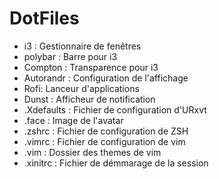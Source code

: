 DotFiles
========
 - i3 : Gestionnaire de fenêtres 
 - polybar : Barre pour i3 
 - Compton : Transparence pour i3
 - Autorandr : Configuration de l'affichage
 - Rofi: Lanceur d'applications
 - Dunst : Afficheur de notification
 - .Xdefaults : Fichier de configuration d'URxvt
 - .face : Image de l'avatar 
 - .zshrc : Fichier de configuration de ZSH
 - .vimrc : Fichier de configuration de vim 
 - .vim : Dossier des themes de vim 
 - .xinitrc : Fichier de démmarage de la session
